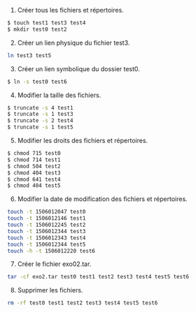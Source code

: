 1. Créer tous les fichiers et répertoires.
```bash
$ touch test1 test3 test4 
$ mkdir test0 test2
```

2. Créer un lien physique du fichier test3.
```bash
ln test3 test5
```

3. Créer un lien symbolique du dossier test0.
```bash
$ ln -s test0 test6
``` 

4. Modifier la taille des fichiers.
```bash
$ truncate -s 4 test1
$ truncate -s 1 test3
$ truncate -s 2 test4
$ truncate -s 1 test5
```

5. Modifier les droits des fichiers et répertoires.
```bash
$ chmod 715 test0
$ chmod 714 test1
$ chmod 504 test2
$ chmod 404 test3
$ chmod 641 test4
$ chmod 404 test5
```

6. Modifier la date de modification des fichiers et répertoires.
```bash
touch -t 1506012047 test0
touch -t 1506012146 test1
touch -t 1506012245 test2
touch -t 1506012344 test3
touch -t 1506012343 test4
touch -t 1506012344 test5
touch -h -t 1506012220 test6
```

7. Créer le fichier exo02.tar.
```bash
tar -cf exo2.tar test0 test1 test2 test3 test4 test5 test6
```

8. Supprimer les fichiers.
```bash
rm -rf test0 test1 test2 test3 test4 test5 test6
```
